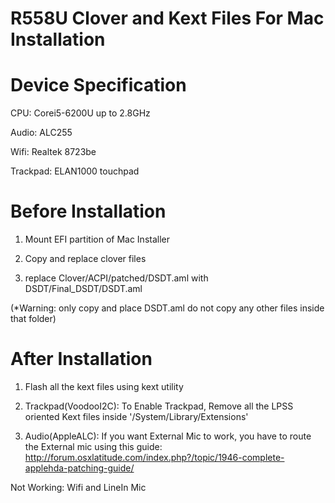 # R558U Clover and  Kext Files For Mac Installation

# Device Specification
  
  CPU:      Corei5-6200U up to 2.8GHz
  
  Audio:    ALC255
  
  Wifi:     Realtek 8723be
  
  Trackpad: ELAN1000 touchpad

# Before Installation

1) Mount EFI partition of Mac Installer

2) Copy and replace clover files

3) replace Clover/ACPI/patched/DSDT.aml with DSDT/Final_DSDT/DSDT.aml

(*Warning: only copy and place DSDT.aml do not copy any other files inside that folder)

# After Installation

1)  Flash all the kext files using kext utility
  
2)  Trackpad(VoodooI2C):  To Enable Trackpad, Remove all the LPSS oriented Kext files inside '/System/Library/Extensions'

3)  Audio(AppleALC):       If you want External Mic to work, you have to route the External mic using this guide:  http://forum.osxlatitude.com/index.php?/topic/1946-complete-applehda-patching-guide/
   
   Not Working:
             Wifi and
             LineIn Mic
